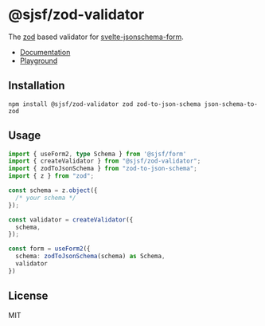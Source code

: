 # @sjsf/zod-validator

The [zod](https://github.com/colinhacks/zod) based validator for [svelte-jsonschema-form](https://github.com/x0k/svelte-jsonschema-form).

- [Documentation](https://x0k.github.io/svelte-jsonschema-form/integrations/zod/)
- [Playground](https://x0k.github.io/svelte-jsonschema-form/playground/)

## Installation

```shell
npm install @sjsf/zod-validator zod zod-to-json-schema json-schema-to-zod
```

## Usage

```typescript
import { useForm2, type Schema } from '@sjsf/form'
import { createValidator } from "@sjsf/zod-validator";
import { zodToJsonSchema } from "zod-to-json-schema";
import { z } from "zod";

const schema = z.object({
  /* your schema */
});

const validator = createValidator({
  schema,
});

const form = useForm2({
  schema: zodToJsonSchema(schema) as Schema,
  validator
})
```

## License

MIT

